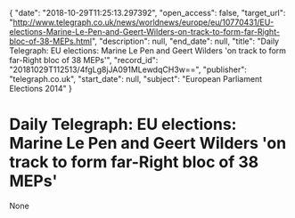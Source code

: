 {
  "date": "2018-10-29T11:25:13.297392", 
  "open_access": false, 
  "target_url": "http://www.telegraph.co.uk/news/worldnews/europe/eu/10770431/EU-elections-Marine-Le-Pen-and-Geert-Wilders-on-track-to-form-far-Right-bloc-of-38-MEPs.html", 
  "description": null, 
  "end_date": null, 
  "title": "Daily Telegraph: EU elections: Marine Le Pen and Geert Wilders 'on track to form far-Right bloc of 38 MEPs'", 
  "record_id": "20181029T112513/4fgLg8jJA091MLewdqCH3w==", 
  "publisher": "telegraph.co.uk", 
  "start_date": null, 
  "subject": "European Parliament Elections 2014"
}

# Daily Telegraph: EU elections: Marine Le Pen and Geert Wilders 'on track to form far-Right bloc of 38 MEPs'

None